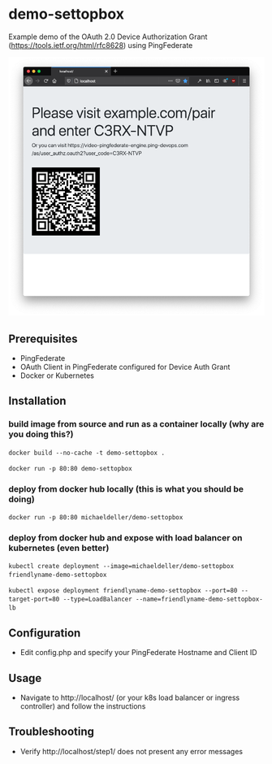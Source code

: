 # demo-settopbox

Example demo of the OAuth 2.0 Device Authorization Grant (https://tools.ietf.org/html/rfc8628) using PingFederate

![Example Screenshot](/images/example.png?raw=true)

## Prerequisites

* PingFederate
* OAuth Client in PingFederate configured for Device Auth Grant
* Docker or Kubernetes

## Installation

### build image from source and run as a container locally (why are you doing this?)

``docker build --no-cache -t demo-settopbox .``

``docker run -p 80:80 demo-settopbox``

### deploy from docker hub locally (this is what you should be doing)

``docker run -p 80:80 michaeldeller/demo-settopbox``

### deploy from docker hub and expose with load balancer on kubernetes (even better)

``kubectl create deployment --image=michaeldeller/demo-settopbox friendlyname-demo-settopbox``

``kubectl expose deployment friendlyname-demo-settopbox --port=80 --target-port=80 --type=LoadBalancer --name=friendlyname-demo-settopbox-lb``

## Configuration

* Edit config.php and specify your PingFederate Hostname and Client ID

## Usage

* Navigate to http://localhost/ (or your k8s load balancer or ingress controller) and follow the instructions

## Troubleshooting

* Verify http://localhost/step1/ does not present any error messages